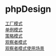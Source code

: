# phpDesign

<a href="https://github.com/tiancityycf/phpDesign/blob/master/factory.php" target="_blank" >工厂模式</a> </br>
<a href="https://github.com/tiancityycf/phpDesign/blob/master/singleton.php" target="_blank" >单例模式</a> </br>
<a href="https://github.com/tiancityycf/phpDesign/blob/master/strategy.php" target="_blank" >策略模式</a> </br>
<a href="https://github.com/tiancityycf/phpDesign/blob/master/observer.php" target="_blank" >观察者模式</a> </br>
<a href="https://github.com/tiancityycf/phpDesign/blob/master/observerEg.php" target="_blank" >观察者模式使用场景</a> </br>
